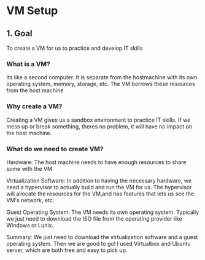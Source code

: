 # VM Setup

## 1. Goal

To create a VM for us to practice and develop IT skills

### What is a VM?

Its like a second computer. It is separate from the hostmachine with its own operating system, memory, storage, etc. The VM borrows these resources from the host machine

### Why create a VM?

Creating a VM gives us a sandbox environment to practice IT skills. If we mess up or break something, theres no problem, it will have no impact on the host machine.

### What do we need to create VM?

Hardware: The host machine needs to have enough resources to share some with the VM

Virtualization Software: In addition to having the necessary hardware, we need a hypervisor to actually build and run the VM for us. The hypervisor will allocate the resources for the VM,and has features that lets us see the VM's network, etc.

Guest Operating System: The VM needs its own operating system. Typically we just need to download the ISO file from the operating provider like Windows or Lunix.

Summary: We just need to download the virtualization software and a guest operating system. Then we are good to go! I used Virtualbox and Ubuntu server, which are both free and easy to pick up.




